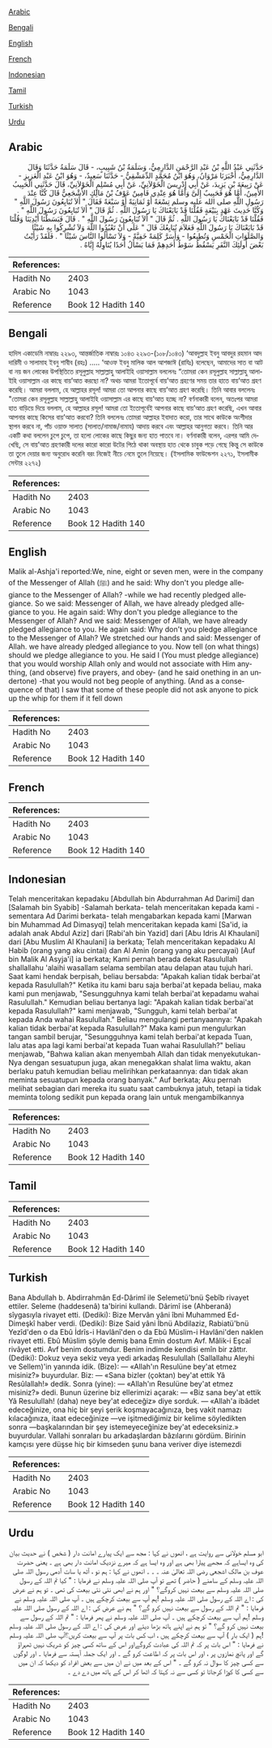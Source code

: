 [Arabic](#arabic)

[Bengali](#bengali)

[English](#english)

[French](#french)

[Indonesian](#indonesian)

[Tamil](#tamil)

[Turkish](#turkish)

[Urdu](#urdu)

## Arabic


<div dir="rtl" lang="ar" style={{fontSize:'larger',backgroundColor:'#f8f9fa',padding:20}}>
حَدَّثَنِي عَبْدُ اللَّهِ بْنُ عَبْدِ الرَّحْمَنِ الدَّارِمِيُّ، وَسَلَمَةُ بْنُ شَبِيبٍ، - قَالَ سَلَمَةُ حَدَّثَنَا وَقَالَ الدَّارِمِيُّ، أَخْبَرَنَا مَرْوَانُ، وَهُوَ ابْنُ مُحَمَّدٍ الدِّمَشْقِيُّ - حَدَّثَنَا سَعِيدٌ، - وَهُوَ ابْنُ عَبْدِ الْعَزِيزِ - عَنْ رَبِيعَةَ بْنِ يَزِيدَ، عَنْ أَبِي إِدْرِيسَ الْخَوْلاَنِيِّ، عَنْ أَبِي مُسْلِمٍ الْخَوْلاَنِيِّ، قَالَ حَدَّثَنِي الْحَبِيبُ الأَمِينُ، أَمَّا هُوَ فَحَبِيبٌ إِلَىَّ وَأَمَّا هُوَ عِنْدِي فَأَمِينٌ عَوْفُ بْنُ مَالِكٍ الأَشْجَعِيُّ قَالَ كُنَّا عِنْدَ رَسُولِ اللَّهِ صلى الله عليه وسلم تِسْعَةً أَوْ ثَمَانِيَةً أَوْ سَبْعَةً فَقَالَ ‏"‏ أَلاَ تُبَايِعُونَ رَسُولَ اللَّهِ ‏"‏ وَكُنَّا حَدِيثَ عَهْدٍ بِبَيْعَةٍ فَقُلْنَا قَدْ بَايَعْنَاكَ يَا رَسُولَ اللَّهِ ‏.‏ ثُمَّ قَالَ ‏"‏ أَلاَ تُبَايِعُونَ رَسُولَ اللَّهِ ‏"‏ ‏.‏ فَقُلْنَا قَدْ بَايَعْنَاكَ يَا رَسُولَ اللَّهِ ‏.‏ ثُمَّ قَالَ ‏"‏ أَلاَ تُبَايِعُونَ رَسُولَ اللَّهِ ‏"‏ ‏.‏ قَالَ فَبَسَطْنَا أَيْدِيَنَا وَقُلْنَا قَدْ بَايَعْنَاكَ يَا رَسُولَ اللَّهِ فَعَلاَمَ نُبَايِعُكَ قَالَ ‏"‏ عَلَى أَنْ تَعْبُدُوا اللَّهَ وَلاَ تُشْرِكُوا بِهِ شَيْئًا وَالصَّلَوَاتِ الْخَمْسِ وَتُطِيعُوا - وَأَسَرَّ كَلِمَةً خَفِيَّةً - وَلاَ تَسْأَلُوا النَّاسَ شَيْئًا ‏"‏ ‏.‏ فَلَقَدْ رَأَيْتُ بَعْضَ أُولَئِكَ النَّفَرِ يَسْقُطُ سَوْطُ أَحَدِهِمْ فَمَا يَسْأَلُ أَحَدًا يُنَاوِلُهُ إِيَّاهُ ‏.‏
</div>
<div style={{backgroundColor:'#f8f9fa',padding:20, marginBottom: 10}}><table> <thead> <tr> <th>References:</th> <th></th> </tr> </thead> <tbody><tr><td>Hadith No</td><td>2403</td></tr><tr><td>Arabic No</td><td>1043</td></tr><tr><td>Reference</td><td>Book 12 Hadith 140</td></tr></tbody></table></div>

## Bengali


<div dir="ltr" lang="bn" style={{fontSize:'larger',backgroundColor:'#f8f9fa',padding:20}}>
হাদিস একাডেমি নাম্বারঃ ২২৯৩, আন্তর্জাতিক নাম্বারঃ ১০৪৩ ২২৯৩-(১০৮/১০৪৩) ‘আবদুল্লাহ ইবনু আবদুর রহমান আদ দারিমী ও সালামাহ ইবনু শাবীব (রহঃ) ..... ‘আওফ ইবনু মালিক আল আশজাঈ (রাযিঃ) বলেছেন, আমাদের সাত বা আট বা নয় জন লোকের উপস্থিতিতে রসূলুল্লাহ সাল্লাল্লাহু আলাইহি ওয়াসাল্লাম বললেনঃ “তোমরা কেন রসূলুল্লাহ সাল্লাল্লাহু আলাইহি ওয়াসাল্লাম এর কাছে বায়’আত করছো না? অথচ আমরা ইতোপূর্বে বায়’আত গ্রহণের সময় তার হাতে বায়’আত গ্রহণ করেছি। আমরা বললাম, হে আল্লাহর রসূল! আমরা তো আপনার কাছে বায়’আত গ্রহণ করেছি। তিনি আবার বললেনঃ "তোমরা কেন রসূলুল্লাহ সাল্লাল্লাহু আলাইহি ওয়াসাল্লাম এর কাছে বায়’আত হচ্ছে না? বর্ণনাকারী বলেন, অতঃপর আমরা হাত বাড়িয়ে দিয়ে বললাম, হে আল্লাহর রসূল! আমরা তো ইতোপূর্বেই আপনার কাছে বায়’আত গ্রহণ করেছি, এখন আবার আপনার কাছে কিসের বায়’আত করবো? তিনি বললেনঃ তোমরা আল্লাহর ইবাদাত করো, তার সাথে কাউকে অংশীদার স্থাপন করবে না, পাঁচ ওয়াক্ত সালাত (সালাত/নামাজ/নামায) আদায় করবে এবং আল্লাহর আনুগত্য করবে। তিনি আর একটি কথা বললেন চুপে চুপে, তা হলো লোকের কাছে কিছুর জন্য হাত পাতবে না। বর্ণনাকারী বলেন, এরপর আমি দেখেছি, সে বায়’আত গ্রহণকারী দলের কারো কারো উটের পিঠে থাকা অবস্থায় হাত থেকে চাবুক পড়ে গেছে কিন্তু সে কাউকে তা তুলে দেয়ার জন্য অনুরোধ করেনি বরং নিজেই নীচে নেমে তুলে নিয়েছে। (ইসলামিক ফাউন্ডেশন ২২৭১, ইসলামীক সেন্টার ২২৭২)
</div>
<div style={{backgroundColor:'#f8f9fa',padding:20, marginBottom: 10}}><table> <thead> <tr> <th>References:</th> <th></th> </tr> </thead> <tbody><tr><td>Hadith No</td><td>2403</td></tr><tr><td>Arabic No</td><td>1043</td></tr><tr><td>Reference</td><td>Book 12 Hadith 140</td></tr></tbody></table></div>

## English


<div dir="ltr" lang="en" style={{fontSize:'larger',backgroundColor:'#f8f9fa',padding:20}}>
Malik al-Ashja'i reported:We, nine, eight or seven men, were in the company of the Messenger of Allah (ﷺ) and he said: Why don't you pledge allegiance to the Messenger of Allah? -while we had recently pledged allegiance. So we said: Messenger of Allah, we have already pledged allegiance to you. He again said: Why don't you pledge allegiance to the Messenger of Allah? And we said: Messenger of Allah, we have already pledged allegiance to you. He again said: Why don't you pledge allegiance to the Messenger of Allah? We stretched our hands and said: Messenger of Allah. we have already pledged allegiance to you. Now tell (on what things) should we pledge allegiance to you. He said I (You must pledge allegiance) that you would worship Allah only and would not associate with Him anything, (and observe) five prayers, and obey- (and he said onething in an undertone) -that you would not beg people of anything. (And as a consequence of that) I saw that some of these people did not ask anyone to pick up the whip for them if it fell down
</div>
<div style={{backgroundColor:'#f8f9fa',padding:20, marginBottom: 10}}><table> <thead> <tr> <th>References:</th> <th></th> </tr> </thead> <tbody><tr><td>Hadith No</td><td>2403</td></tr><tr><td>Arabic No</td><td>1043</td></tr><tr><td>Reference</td><td>Book 12 Hadith 140</td></tr></tbody></table></div>

## French


<div dir="ltr" lang="fr" style={{fontSize:'larger',backgroundColor:'#f8f9fa',padding:20}}>

</div>
<div style={{backgroundColor:'#f8f9fa',padding:20, marginBottom: 10}}><table> <thead> <tr> <th>References:</th> <th></th> </tr> </thead> <tbody><tr><td>Hadith No</td><td>2403</td></tr><tr><td>Arabic No</td><td>1043</td></tr><tr><td>Reference</td><td>Book 12 Hadith 140</td></tr></tbody></table></div>

## Indonesian


<div dir="ltr" lang="id" style={{fontSize:'larger',backgroundColor:'#f8f9fa',padding:20}}>
Telah menceritakan kepadaku [Abdullah bin Abdurrahman Ad Darimi] dan [Salamah bin Syabib] -Salamah berkata- telah menceritakan kepada kami -sementara Ad Darimi berkata- telah mengabarkan kepada kami [Marwan bin Muhammad Ad Dimasyqi] telah menceritakan kepada kami [Sa'id, ia adalah anak Abdul Aziz] dari [Rabi'ah bin Yazid] dari [Abu Idris Al Khaulani] dari [Abu Muslim Al Khaulani] ia berkata; Telah menceritakan kepadaku Al Habib (orang yang aku cintai) dan Al Amin (orang yang aku percayai) [Auf bin Malik Al Asyja'i] ia berkata; Kami pernah berada dekat Rasulullah shallallahu 'alaihi wasallam selama sembilan atau delapan atau tujuh hari. Saat kami hendak berpisah, beliau bersabda: "Apakah kalian tidak berbai'at kepada Rasulullah?" Ketika itu kami baru saja berbai'at kepada beliau, maka kami pun menjawab, "Sesungguhnya kami telah berbai'at kepadamu wahai Rasulullah." Kemudian beliau bertanya lagi: "Apakah kalian tidak berbai'at kepada Rasulullah?" kami menjawab, "Sungguh, kami telah berbai'at kepada Anda wahai Rasulullah." Beliau mengulangi pertanyaannya: "Apakah kalian tidak berbai'at kepada Rasulullah?" Maka kami pun mengulurkan tangan sambil berujar, "Sesungguhnya kami telah berbai'at kepada Tuan, lalu atas apa lagi kami berbai'at kepada Tuan wahai Rasulullah?" beliau menjawab, "Bahwa kalian akan menyembah Allah dan tidak menyekutukan-Nya dengan sesuatupun juga, akan menegakkan shalat lima waktu, akan berlaku patuh kemudian beliau melirihkan perkataannya: dan tidak akan meminta sesuatupun kepada orang banyak." Auf berkata; Aku pernah melihat sebagian dari mereka itu suatu saat cambuknya jatuh, tetapi ia tidak meminta tolong sedikit pun kepada orang lain untuk mengambilkannya
</div>
<div style={{backgroundColor:'#f8f9fa',padding:20, marginBottom: 10}}><table> <thead> <tr> <th>References:</th> <th></th> </tr> </thead> <tbody><tr><td>Hadith No</td><td>2403</td></tr><tr><td>Arabic No</td><td>1043</td></tr><tr><td>Reference</td><td>Book 12 Hadith 140</td></tr></tbody></table></div>

## Tamil


<div dir="ltr" lang="ta" style={{fontSize:'larger',backgroundColor:'#f8f9fa',padding:20}}>

</div>
<div style={{backgroundColor:'#f8f9fa',padding:20, marginBottom: 10}}><table> <thead> <tr> <th>References:</th> <th></th> </tr> </thead> <tbody><tr><td>Hadith No</td><td>2403</td></tr><tr><td>Arabic No</td><td>1043</td></tr><tr><td>Reference</td><td>Book 12 Hadith 140</td></tr></tbody></table></div>

## Turkish


<div dir="ltr" lang="tr" style={{fontSize:'larger',backgroundColor:'#f8f9fa',padding:20}}>
Bana Abdullah b. Abdirrahmân Ed-Dârimî ile Selemetü'bnü Şebîb rivayet ettiler. Seleme (haddesenâ) ta'birini kullandı. Dârimî ise (Ahberanâ) sîygasıyla rivayet etti. (Dediki): Bize Mervân yâni îbni Muhammed Ed-Dimeşkî haber verdi. (Dediki): Bize Said yâni İbnü Abdilaziz, Rabiatü'bnü Yezîd'den o da Ebû İdrîs-i Havlânî'den o da Ebû Müslim-i Havlâni'den naklen rivayet etti. Ebû Müslim şöyle demiş bana Emin dostum Avf. Mâlik-i Eşcaî rivâyet etti. Avf benim dostumdur. Benim indimde kendisi emîn bir zâttır. (Dediki): Dokuz veya sekiz veya yedi arkadaş Resulullah (Sallallahu Aleyhi ve Sellem)'in yanında idik. (Bize): — «Allah'ın Resulüne bey'at etmez misiniz?» buyurdular. Biz: — «Sana bizler (çoktan) bey'at ettik Yâ Resûlallah!» dedik. Sonra (yine): — «Allah'ın Resulüne bey'at etmez misiniz?» dedi. Bunun üzerine biz ellerimizi açarak: — «Biz sana bey'at ettik Yâ Resulullah! (daha) neye bey'at edeceğiz» diye sorduk. — «Allah'a ibâdet edeceğinize, ona hiç bir şeyi şerik koşmayacağınıza, beş vakit namazı kılacağınıza, itaat edeceğinize —ve işitmediğimiz bir kelime söyledikten sonra —başkalarından bir şey istemeyeceğinize bey'at edeceksiniz.» buyurdular. Vallahi sonraları bu arkadaşlardan bâzılarını gördüm. Birinin kamçısı yere düşse hiç bir kimseden şunu bana veriver diye istemezdi
</div>
<div style={{backgroundColor:'#f8f9fa',padding:20, marginBottom: 10}}><table> <thead> <tr> <th>References:</th> <th></th> </tr> </thead> <tbody><tr><td>Hadith No</td><td>2403</td></tr><tr><td>Arabic No</td><td>1043</td></tr><tr><td>Reference</td><td>Book 12 Hadith 140</td></tr></tbody></table></div>

## Urdu


<div dir="rtl" lang="ur" style={{fontSize:'larger',backgroundColor:'#f8f9fa',padding:20}}>
ابو مسلم خولانی سے روایت ہے ، انھوں نے کہا : مجھ سے ایک پیارے امانت دار ( شخص ) نے حدیث بیان کی وہ ایساہے کہ مجھے پیارا بھی ہے اور وہ ایسا ہے کہ میرے نزدیک امانت دار بھی ہے ۔ یعنی حضرت عوف بن مالک اشجعی رضی اللہ تعالیٰ عنہ ۔ ۔ ۔ انھوں نے کہا : ہم نو ، آٹھ یا سات آدمی رسول اللہ صلی اللہ علیہ وسلم کے سامنے ( حاضر ) تھے تو آپ صلی اللہ علیہ وسلم نے فرمایا : " کیا تم اللہ کے رسول صلی اللہ علیہ وسلم سے بیعت نہیں کروگے؟ " اور ہم نے ابھی نئی نئی بیعت کی تھی ۔ تو ہم نے عرض کی : اے اللہ کے رسول صلی اللہ علیہ وسلم !ہم آپ سے بیعت کرچکے ہیں ۔ آپ صلی اللہ علیہ وسلم نے فرمایا : " تم اللہ کے رسول سے بیعت نہیں کرو گے؟ " ہم نے عرض کی : اے اللہ کے رسول صلی اللہ علیہ وسلم !ہم آپ سے بیعت کرچکے ہیں ۔ آپ صلی اللہ علیہ وسلم نے پھر فرمایا : " تم اللہ کے رسول سے بیعت نہیں کرو گے؟ " تو ہم نے اپنے ہاتھ بڑھا دیئے اور عرض کی : اے اللہ کے رسول صلی اللہ علیہ وسلم !ہم ( ایک بار ) آپ سے بیعت کرچکے ہیں ، اب کس بات پر آپ سے بیعت کریں؟آپ صلی اللہ علیہ وسلم نے فرمایا : " اس بات پر کہ تم اللہ کی عبادت کروگےاور اس کے ساتھ کسی چیز کو شریک نہیں ٹھہراؤ گے اور پانچ نمازوں پر ، اور اس بات پر کہ اطاعت کرو گے ۔ اور ایک جملہ آہستہ سے فرمایا ۔ اور لوگوں سے کسی چیز کا سوال نہ کرو گے ۔ " اس کے بعد میں نے ان میں سے بعض افراد کو دیکھا کہ ان میں سے کسی کا کوڑا کرجاتا تو کسی سے نہ کہتا کہ اٹھا کر اس کے ہاتھ میں دے دے ۔
</div>
<div style={{backgroundColor:'#f8f9fa',padding:20, marginBottom: 10}}><table> <thead> <tr> <th>References:</th> <th></th> </tr> </thead> <tbody><tr><td>Hadith No</td><td>2403</td></tr><tr><td>Arabic No</td><td>1043</td></tr><tr><td>Reference</td><td>Book 12 Hadith 140</td></tr></tbody></table></div>